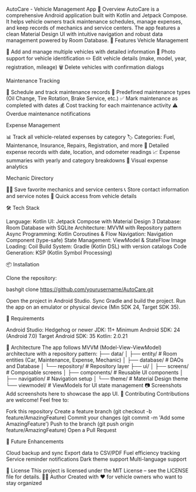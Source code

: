AutoCare - Vehicle Management App
📱 Overview
AutoCare is a comprehensive Android application built with Kotlin and Jetpack Compose. It helps vehicle owners track maintenance schedules, manage expenses, and keep records of mechanics and service centers. The app features a clean Material Design UI with intuitive navigation and robust data management powered by Room Database.
🚀 Features
Vehicle Management

🚗 Add and manage multiple vehicles with detailed information
📸 Photo support for vehicle identification
✏️ Edit vehicle details (make, model, year, registration, mileage)
🗑️ Delete vehicles with confirmation dialogs

Maintenance Tracking

📅 Schedule and track maintenance records
🔧 Predefined maintenance types (Oil Change, Tire Rotation, Brake Service, etc.)
✅ Mark maintenance as completed with dates
💰 Cost tracking for each maintenance activity
⚠️ Overdue maintenance notifications

Expense Management

📊 Track all vehicle-related expenses by category
🏷️ Categories: Fuel, Maintenance, Insurance, Repairs, Registration, and more
📝 Detailed expense records with date, location, and odometer readings
📈 Expense summaries with yearly and category breakdowns
🎯 Visual expense analytics

Mechanic Directory

👨‍🔧 Save favorite mechanics and service centers
📞 Store contact information and service notes
🔗 Quick access from vehicle details

🛠️ Tech Stack

Language: Kotlin
UI: Jetpack Compose with Material Design 3
Database: Room Database with SQLite
Architecture: MVVM with Repository pattern
Async Programming: Kotlin Coroutines & Flow
Navigation: Navigation Component (type-safe)
State Management: ViewModel & StateFlow
Image Loading: Coil
Build System: Gradle (Kotlin DSL) with version catalogs
Code Generation: KSP (Kotlin Symbol Processing)

📦 Installation

Clone the repository:

bashgit clone https://github.com/yourusername/AutoCare.git

Open the project in Android Studio.
Sync Gradle and build the project.
Run the app on an emulator or physical device (Min SDK 24, Target SDK 35).

🔑 Requirements

Android Studio: Hedgehog or newer
JDK: 11+
Minimum Android SDK: 24 (Android 7.0)
Target Android SDK: 35
Kotlin: 2.0.21

📐 Architecture
The app follows MVVM (Model-View-ViewModel) architecture with a repository pattern:
├── data/
│   ├── entity/          # Room entities (Car, Maintenance, Expense, Mechanic)
│   ├── database/        # DAOs and Database
│   └── repository/      # Repository layer
├── ui/
│   ├── screens/         # Composable screens
│   ├── components/      # Reusable UI components
│   ├── navigation/      # Navigation setup
│   └── theme/           # Material Design theme
└── viewmodel/           # ViewModels for UI state management
📷 Screenshots
Add screenshots here to showcase the app UI.
🤝 Contributing
Contributions are welcome! Feel free to:

Fork this repository
Create a feature branch (git checkout -b feature/AmazingFeature)
Commit your changes (git commit -m 'Add some AmazingFeature')
Push to the branch (git push origin feature/AmazingFeature)
Open a Pull Request

📝 Future Enhancements

 Cloud backup and sync
 Export data to CSV/PDF
 Fuel efficiency tracking
 Service reminder notifications
 Dark theme support
 Multi-language support

📜 License
This project is licensed under the MIT License – see the LICENSE file for details.
👨‍💻 Author
Created with ❤️ for vehicle owners who want to stay organized
